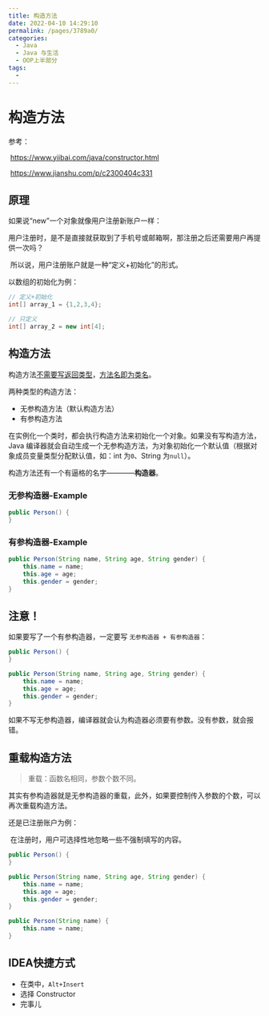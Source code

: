 ```yaml
---
title: 构造方法
date: 2022-04-10 14:29:10
permalink: /pages/3789a0/
categories:
  - Java
  - Java 与生活
  - OOP上半部分
tags:
  - 
---
```

# 构造方法

参考：

​	https://www.yiibai.com/java/constructor.html

​	https://www.jianshu.com/p/c2300404c331

## 原理

如果说“new”一个对象就像用户注册新账户一样：

​	用户注册时，是不是直接就获取到了手机号或邮箱啊，那注册之后还需要用户再提供一次吗？

​	所以说，用户注册账户就是一种“定义+初始化”的形式。

以数组的初始化为例：

```Java
// 定义+初始化
int[] array_1 = {1,2,3,4};

// 只定义
int[] array_2 = new int[4];
```

## 构造方法

构造方法<u>不需要写返回类型</u>，<u>方法名即为类名</u>。

两种类型的构造方法：

- 无参构造方法（默认构造方法）
- 有参构造方法

在实例化一个类时，都会执行构造方法来初始化一个对象。如果没有写构造方法，Java 编译器就会自动生成一个无参构造方法，为对象初始化一个默认值（根据对象成员变量类型分配默认值，如：int 为`0`、String 为`null`）。

构造方法还有一个有逼格的名字————**构造器**。

### 无参构造器-Example

```Java
public Person() {
}
```

### 有参构造器-Example

```Java
public Person(String name, String age, String gender) {
    this.name = name;
    this.age = age;
    this.gender = gender;
}
```

## 注意！

如果要写了一个有参构造器，一定要写 `无参构造器 + 有参构造器`：

```Java
public Person() {
}

public Person(String name, String age, String gender) {
    this.name = name;
    this.age = age;
    this.gender = gender;
}
```

如果不写无参构造器，编译器就会认为构造器必须要有参数。没有参数，就会报错。

## 重载构造方法

> 重载：函数名相同，参数个数不同。

其实有参构造器就是无参构造器的重载，此外，如果要控制传入参数的个数，可以再次重载构造方法。

还是已注册账户为例：

​	在注册时，用户可选择性地忽略一些不强制填写的内容。

```Java
public Person() {
}

public Person(String name, String age, String gender) {
    this.name = name;
    this.age = age;
    this.gender = gender;
}

public Person(String name) {
    this.name = name;
}
```

## IDEA快捷方式

- 在类中，`Alt+Insert`
- 选择 Constructor
- 完事儿